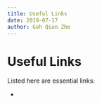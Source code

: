 ```yaml
---
title: Useful Links
date: 2019-07-17
author: Goh Qian Zhe
---
```


# Useful Links

Listed here are essential links:

* 